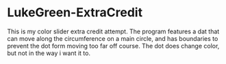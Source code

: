 # LukeGreen-ExtraCredit

This is my color slider extra credit attempt.
The program features a dat that can move along the circumference on a main circle, and has boundaries to prevent the dot form moving too far off course.
The dot does change color, but not in the way i want it to.
